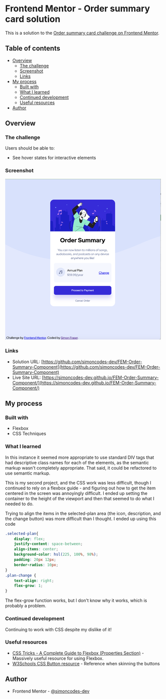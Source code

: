 # Frontend Mentor - Order summary card solution

This is a solution to the [Order summary card challenge on Frontend Mentor](https://www.frontendmentor.io/challenges/order-summary-component-QlPmajDUj). 

## Table of contents

- [Overview](#overview)
  - [The challenge](#the-challenge)
  - [Screenshot](#screenshot)
  - [Links](#links)
- [My process](#my-process)
  - [Built with](#built-with)
  - [What I learned](#what-i-learned)
  - [Continued development](#continued-development)
  - [Useful resources](#useful-resources)
- [Author](#author)

## Overview

### The challenge

Users should be able to:

- See hover states for interactive elements

### Screenshot

![](./screenshot.png)

### Links

- Solution URL: [https://github.com/simoncodes-dev/FEM-Order-Summary-Component](https://github.com/simoncodes-dev/FEM-Order-Summary-Component)
- Live Site URL: [https://simoncodes-dev.github.io/FEM-Order-Summary-Component/](https://simoncodes-dev.github.io/FEM-Order-Summary-Component/)

## My process

### Built with

- Flexbox
- CSS Techniques

### What I learned

In this instance it seemed more appropriate to use standard DIV tags that had descriptive class names for each of the elements, as the semantic markup wasn't completely appropriate. That said, it could be refactored to use semantic markup. 

This is my second project, and the CSS work was less difficult, though I continued to rely on a flexbox guide - and figuring out how to get the item centered in the screen was annoyingly difficult. I ended up setting the container to the height of the viewport and then that seemed to do what I needed to do. 

Trying to align the items in the selected-plan area (the icon, description, and the change button) was more difficult than I thought. I ended up using this code

```css
.selected-plan{
    display: flex;
    justify-content: space-between;
    align-items: center;
    background-color: hsl(225, 100%, 98%);
    padding: 20px 12px;
    border-radius: 10px;
}
.plan-change {
    text-align: right; 
    flex-grow: 1;
}
```

The flex-grow function works, but I don't know why it works, which is probably a problem. 

### Continued development

Continuing to work with CSS despite my dislike of it!

### Useful resources

- [CSS Tricks - A Complete Guide to Flexbox (Properties Section)](https://css-tricks.com/snippets/css/a-guide-to-flexbox/) - Massively useful resource for using Flexbox. 
- [W3Schools CSS Button resource](https://www.w3schools.com/css/css3_buttons.asp) - Reference when skinning the buttons

## Author

- Frontend Mentor - [@simoncodes-dev](https://www.frontendmentor.io/profile/simoncodes-dev)